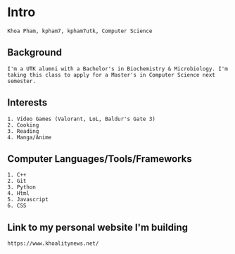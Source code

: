 # Intro
    Khoa Pham, kpham7, kpham7utk, Computer Science

## Background
    I'm a UTK alumni with a Bachelor's in Biochemistry & Microbiology. I'm taking this class to apply for a Master's in Computer Science next semester.

## Interests
    1. Video Games (Valorant, LoL, Baldur's Gate 3)
    2. Cooking
    3. Reading
    4. Manga/Anime

## Computer Languages/Tools/Frameworks
    1. C++
    2. Git
    3. Python
    4. Html
    5. Javascript
    6. CSS

## Link to my personal website I'm building
    https://www.khoalitynews.net/